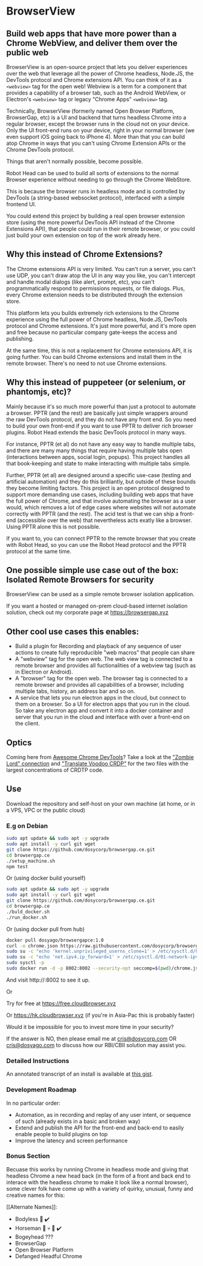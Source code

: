 # BrowserView

## Build web apps that have more power than a Chrome WebView, and deliver them over the public web

BrowserView is an open-source project that lets you deliver experiences over the web that leverage all the power of Chrome headless, Node.JS, the DevTools protocol and Chrome extensions API. You can think of it as a `<webview>` tag for the open web! Webview is a term for a component that provides a capability of a browser tab, such as the Android WebView, or Electron's `<webview>` tag or legacy "Chrome Apps" `<webview>` tag.

Technically, BrowserView (formerly named Open Browser Platform, BrowserGap, etc) is a UI and backend that turns headless Chrome into a regular browser, except the browser runs in the cloud not on your device. Only the UI front-end runs on your device, right in your normal browser (we even support iOS going back to iPhone 4). More than that you can build atop Chrome in ways that you can't using Chrome Extension APIs or the Chrome DevTools protocol. 

Things that aren't normally possible, become possible. 

Robot Head can be used to build all sorts of extensions to the normal Browser experience without needing to go through the Chrome WebStore. 

This is because the browser runs in headless mode and is controlled by DevTools (a string-based websocket protocol), interfaced with a simple frontend UI. 

You could extend this project by building a real open browser extension store (using the more powerful DevTools API instead of the Chrome Extensions API), that people could run in their remote browser, or you could just build your own extension on top of the work already here.

## Why this instead of Chrome Extensions?

The Chrome extensions API is very limited. You can't run a server, you can't use UDP, you can't draw atop the UI in any way you like, you can't intercept and handle modal dialogs (like alert, prompt, etc), you can't programmatically respond to permissions requests, or file dialogs. Plus, every Chrome extension needs to be distributed through the extension store.

This platform lets you builds extremely rich extensions to the Chrome experience using the full power of Chrome headless, Node.JS, DevTools protocol and Chrome extensions. It's just more powerful, and it's more open and free because no particular company gate-keeps the access and publishing.

At the same time, this is not a replacement for Chrome extensions API, it is going further. You can build Chrome extensions and install them in the remote browser. There's no need to not use Chrome extensions. 

## Why this instead of puppeteer (or selenium, or phantomjs, etc)?

Mainly because it's so much more powerful than just a protocol to automate a browser. PPTR (and the rest) are basically just simple wrappers around the raw DevTools protocol, and they do not have any front end. So you need to build your own front-end if you want to use PPTR to deliver rich browser plugins. Robot Head extends the basic DevTools protocol in many ways.

For instance, PPTR (et al) do not have any easy way to handle multiple tabs, and there are many many things that require having multiple tabs open (interactions between apps, social login, popups). This project handles all that book-keeping and state to make interacting with multiple tabs simple.

Further, PPTR (et al) are designed around a specific use-case (testing and artificial automation) and they do this brilliantly, but outside of these bounds they become limiting factors. This project is an open protocol designed to support more demanding use cases, including building web apps that have the full power of Chrome, and that involve automating the browser as a user would, which removes a lot of edge cases where websites will not automate correctly with PPTR (and the rest). The acid test is that we can ship a front-end (accessible over the web) that nevertheless acts exatly like a browser. Using PPTR alone this is not possible. 

If you want to, you can connect PPTR to the remote browser that you create with Robot Head, so you can use the Robot Head protocol and the PPTR protocol at the same time. 

## One possible simple use case out of the box: Isolated Remote Browsers for security

BrowserView can be used as a simple remote browser isolation application. 

If you want a hosted or managed on-prem cloud-based internet isolation solution, check out my corporate page at https://browsergap.xyz

## Other cool use cases this enables:

- Build a plugin for Recording and playback of any sequence of user actions to create fully reproducible "web macros" that people can share
- A "webview" tag for the open web. The web view tag is connected to a remote browser and provides all fuctionalities of a webview tag (such as in Electron or Android).
- A "browser" tag for the open web. The browser tag is connected to a remote browser and provides all capabilities of a browser, including multiple tabs, history, an address bar and so on.
- A service that lets you run electron apps in the cloud, but connect to them on a browser. So a UI for electron apps that you run in the cloud. So take any electron app and convert it into a docker container and server that you run in the cloud and interface with over a front-end on the client. 

## Optics

Coming here from [Awesome Chrome DevTools](https://github.com/ChromeDevTools/awesome-chrome-devtools)? Take a look at the ["Zombie Lord" connection](https://github.com/dosycorp/browsergap.ce/blob/master/zombie-lord/connection.js) and ["Translate Voodoo CRDP"](https://github.com/dosycorp/browsergap.ce/blob/master/public/translateVoodooCRDP.js) for the two files with the largest concentrations of CRDTP code.

## Use

Download the repository and self-host on your own machine (at home, or in a VPS, VPC or the public cloud)

### E.g on Debian

```sh
sudo apt update && sudo apt -y upgrade
sudo apt install -y curl git wget
git clone https://github.com/dosycorp/browsergap.ce.git
cd browsergap.ce
./setup_machine.sh
npm test
```

Or (using docker build yourself)

```sh
sudo apt update && sudo apt -y upgrade
sudo apt install -y curl git wget
git clone https://github.com/dosycorp/browsergap.ce.git
cd browsergap.ce
./buld_docker.sh
./run_docker.sh 
```

Or (using docker pull from hub)

```sh
docker pull dosyago/browsergapce:1.0
curl -o chrome.json https://raw.githubusercontent.com/dosycorp/browsergap.ce/master/chrome.json
sudo su -c "echo 'kernel.unprivileged_userns_clone=1' > /etc/sysctl.d/00-local-userns.conf"
sudo su -c "echo 'net.ipv4.ip_forward=1' > /etc/sysctl.d/01-network-ipv4.conf"
sudo sysctl -p
sudo docker run -d -p 8002:8002 --security-opt seccomp=$(pwd)/chrome.json browsergapce:1.0
```

And visit http://<your ip>:8002 to see it up.

Or

Try for free at https://free.cloudbrowser.xyz

Or https://hk.cloudbrowser.xyz (if you're in Asia-Pac this is probably faster)

Would it be impossible for you to invest more time in your security? 

If the answer is NO, then please email me at cris@dosycorp.com OR cris@dosyago.com to discuss how our RBI/CBII solution may assist you.

### Detailed Instructions

An annotated transcript of an install is available at [this gist](https://gist.github.com/crislin2046/2fcd103234f93376c44d110d6295f32a).

### Development Roadmap

In no particular order:

- Automation, as in recording and replay of any user intent, or sequence of such (already exists in a basic and broken way)
- Extend and publish the API for the front-end and back-end to easily enable people to build plugins on top
- Improve the latency and screen performance


### Bonus Section 

Becuase this works by running Chrome in headless mode and giving that headless Chrome a new head back (in the form of a front and back end to interace with the headless chrome to make it look like a normal browser), some clever folk have come up with a variety of quirky, unusual, funny and creative names for this:

[[Alternate Names]]:
- Bodyless :tada: :heavy_check_mark:
- Horseman :horse: :skull: :man: :heavy_check_mark:
- Bogeyhead ???
- BrowserGap
- Open Browser Platform
- Defanged Headful Chrome
